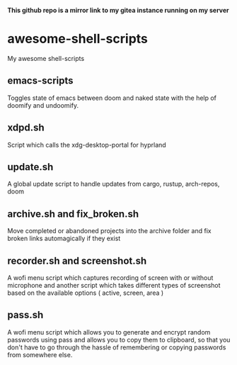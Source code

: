 **This github repo is a mirror link to my gitea instance running on my server**

# awesome-shell-scripts

My awesome shell-scripts

## emacs-scripts
Toggles state of emacs between doom and naked state with the help of doomify and undoomify.

## xdpd.sh
Script which calls the xdg-desktop-portal for hyprland

## update.sh
A global update script to handle updates from cargo, rustup, arch-repos, doom

## archive.sh and fix_broken.sh
Move completed or abandoned projects into the archive folder and fix broken links automagically if they exist

## recorder.sh and screenshot.sh
A wofi menu script which captures recording of screen with or without microphone and another script which takes different types of screenshot based on the available options ( active, screen, area )

## pass.sh
A wofi menu script which allows you to generate and encrypt random passwords using pass and allows you to copy them to clipboard, so that you don't have to go through the hassle of remembering or copying passwords from somewhere else.
